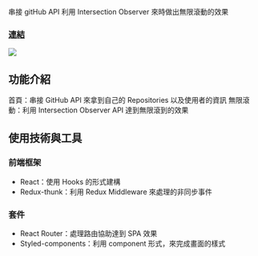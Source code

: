 串接 gitHub API 利用 Intersection Observer 來時做出無限滾動的效果

### [連結](https://impala8012.github.io/Infinite-Scroll/#/)
![](https://i.imgur.com/pZOxIEV.gif)

## 功能介紹
首頁：串接 GitHub API 來拿到自己的 Repositories 以及使用者的資訊
無限滾動：利用 Intersection Observer API 達到無限滾到的效果

## 使用技術與工具
### 前端框架
- React：使用 Hooks 的形式建構
- Redux-thunk：利用 Redux Middleware 來處理的非同步事件

### 套件
- React Router：處理路由協助達到 SPA 效果
- Styled-components：利用 component 形式，來完成畫面的樣式
